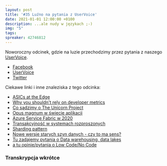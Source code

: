 ```yaml
---
layout: post
title: '#35 Luźno na pytania z UserVoice'
date: 2021-01-01 12:00:00 +0100
description: ...ale nudy w językach ;-)
img: "5"
tags:
spreaker: 42746812
---
```

Noworoczny odcinek, gdzie na luzie przechodzimy przez pytania z naszego [UserVoice](https://github.com/patoarchitekci/uservoice/issues).

- [Facebook](https://www.facebook.com/patoarchitekci/)
- [UserVoice](https://github.com/patoarchitekci/uservoice/issues)
- [Twitter](https://twitter.com/patoarchitekci)

Ciekawe linki i inne znaleziska z tego odcinka:

- [ASICs at the Edge](https://blog.cloudflare.com/asics-at-the-edge/)
- [Why you shouldn't rely on developer metrics](https://teamplify.com/blog/why-you-shouldnt-rely-on-developer-metrics/)
- [Co sądzimy o The Unicorn Project](https://github.com/patoarchitekci/uservoice/issues/1)
- [Opus magnum w świecie aplikacji](https://github.com/patoarchitekci/uservoice/issues/2)
- [Azure Service Fabric w 2020](https://github.com/patoarchitekci/uservoice/issues/16)
- [Transakcyjność w systemach rozproszonych](https://github.com/patoarchitekci/uservoice/issues/5)
- [Sharding pattern](https://docs.microsoft.com/en-us/azure/architecture/patterns/sharding)
- [Nowe wersje starych szyn danych - czy to ma sens?](https://github.com/patoarchitekci/uservoice/issues/6)
- [Tu zadajemy pytania o Data warehousing, data lakes](https://github.com/patoarchitekci/uservoice/issues/17)
- [a tu opinie/pytania o Low Code/No Code](https://github.com/patoarchitekci/uservoice/issues/14)

### Transkrypcja wkrótce
